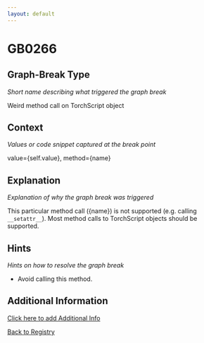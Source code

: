 ```yaml
---
layout: default
---
```

# GB0266

## Graph-Break Type
*Short name describing what triggered the graph break*

Weird method call on TorchScript object

## Context
*Values or code snippet captured at the break point*

value={self.value}, method={name}

## Explanation
*Explanation of why the graph break was triggered*

This particular method call ({name}) is not supported (e.g. calling `__setattr__`). Most method calls to TorchScript objects should be supported.

## Hints
*Hints on how to resolve the graph break*

- Avoid calling this method.


## Additional Information

<!-- ADDITIONAL INFORMATION START - Add custom information below this line -->

<!-- ADDITIONAL INFORMATION END -->


[Click here to add Additional Info](https://github.com/pytorch-labs/compile-graph-break-site/edit/main/docs/gb/gb0266.md)

[Back to Registry](../index.html)
